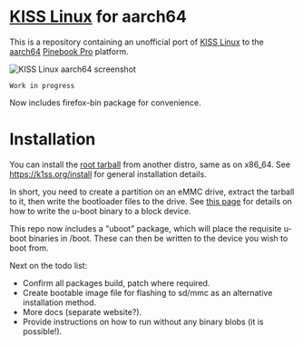 # [KISS Linux](https://k1ss.org/) for aarch64

This is a repository containing an unofficial port of [KISS Linux](https://k1ss.org/) to the [aarch64](https://en.wikipedia.org/wiki/ARM_architecture#AArch64) [Pinebook Pro](https://www.pine64.org/pinebook-pro/) platform.

![KISS Linux aarch64 screenshot](https://raw.githubusercontent.com/jedavies-dev/kiss-aarch64/master/screenshot3.png "KISS Linux aarch64")

```Work in progress```

Now includes firefox-bin package for convenience.

# Installation
You can install the [root tarball](https://github.com/jedavies-dev/kiss-aarch64/releases/download/0.1.4/kiss-aarch64-chroot.tar.xz) from another distro, same as on x86_64.  See https://k1ss.org/install for general installation details.

In short, you need to create a partition on an eMMC drive, extract the tarball to it, then write the bootloader files to the drive.  See [this page](https://stikonas.eu/wordpress/2019/09/15/blobless-boot-with-rockpro64/) for details on how to write the u-boot binary to a block device.

This repo now includes a "uboot" package, which will place the requisite u-boot binaries in /boot.
These can then be written to the device you wish to boot from.

Next on the todo list:
 - Confirm all packages build, patch where required.
 - Create bootable image file for flashing to sd/mmc as an alternative installation method.
 - More docs (separate website?).
 - Provide instructions on how to run without any binary blobs (it is possible!).
 
